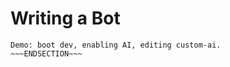 <!SLIDE center >
# Writing a Bot

~~~SECTION:notes~~~
Demo: boot dev, enabling AI, editing custom-ai.
~~~ENDSECTION~~~
